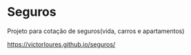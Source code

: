 # Seguros
Projeto para cotação de seguros(vida, carros e apartamentos)

https://victorloures.github.io/seguros/
